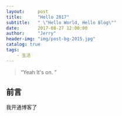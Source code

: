 ```yaml
---
layout:     post
title:      "Hello 2017"
subtitle:   " \"Hello World, Hello Blog\""
date:       2017-08-27 12:00:00
author:     "Jerry"
header-img: "img/post-bg-2015.jpg"
catalog: true
tags:
    - 生活
---
```


> “Yeah It's on. ”


## 前言

我开通博客了
